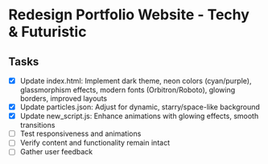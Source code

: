 # Redesign Portfolio Website - Techy & Futuristic

## Tasks
- [x] Update index.html: Implement dark theme, neon colors (cyan/purple), glassmorphism effects, modern fonts (Orbitron/Roboto), glowing borders, improved layouts
- [x] Update particles.json: Adjust for dynamic, starry/space-like background
- [x] Update new_script.js: Enhance animations with glowing effects, smooth transitions
- [ ] Test responsiveness and animations
- [ ] Verify content and functionality remain intact
- [ ] Gather user feedback
